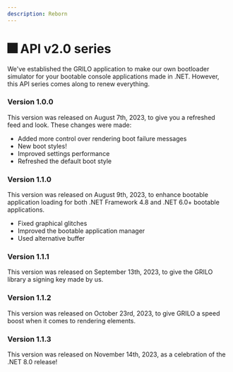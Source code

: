 ```yaml
---
description: Reborn
---
```


# 🎆 API v2.0 series

We've established the GRILO application to make our own bootloader simulator for your bootable console applications made in .NET. However, this API series comes along to renew everything.

### Version 1.0.0

This version was released on August 7th, 2023, to give you a refreshed feed and look. These changes were made:

* Added more control over rendering boot failure messages
* New boot styles!
* Improved settings performance
* Refreshed the default boot style

### Version 1.1.0

This version was released on August 9th, 2023, to enhance bootable application loading for both .NET Framework 4.8 and .NET 6.0+ bootable applications.

* Fixed graphical glitches
* Improved the bootable application manager
* Used alternative buffer

### Version 1.1.1

This version was released on September 13th, 2023, to give the GRILO library a signing key made by us.

### Version 1.1.2

This version was released on October 23rd, 2023, to give GRILO a speed boost when it comes to rendering elements.

### Version 1.1.3

This version was released on November 14th, 2023, as a celebration of the .NET 8.0 release!
